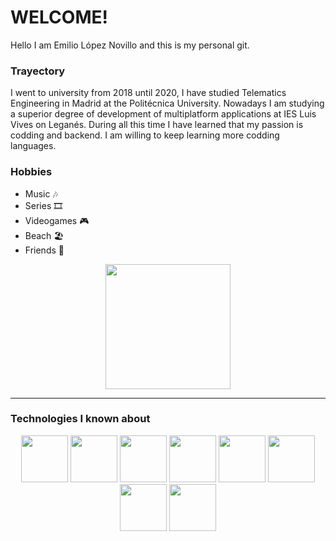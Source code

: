 # WELCOME!
Hello I am Emilio López Novillo and this is my personal git.

### Trayectory
I went to university from 2018 until 2020, I have studied Telematics Engineering in Madrid at the Politécnica University. Nowadays I am studying a superior degree of development of multiplatform applications at IES Luis Vives on Leganés. During all this time I have learned that my passion is codding and backend. I am willing to keep learning more codding languages.

### Hobbies
- Music 🎶
- Series 🎞
- Videogames 🎮
- Beach 🏖
- Friends 🍻
 
<div align="center">
  <img align="center" src="https://static.wikia.nocookie.net/shingeki-no-kyojin/images/6/69/Cuerpo_de_Exploraci%C3%B3n.png/revision/latest?cb=20170814004256&path-prefix=es" height="200"/>
</div>

___

### Technologies I known about
<div align="center">
  <img src="https://i.blogs.es/8d2420/650_1000_java/1366_2000.png" height="75"/>
  <img src="https://ooi.gitbook.io/~/files/v0/b/gitbook-28427.appspot.com/o/assets%2F-LKPU2wzMxBOvFQpzlkK%2F-LP1ozRGWuZ56zrrwTde%2F-LP1s6iAXrYkbdW9LEyY%2Fimage.png?alt=media&token=05cead33-7d37-43ba-8621-368ce22ce10a" height="75"/>
  <img src="https://sipremcol.co/web/assets/img/tecnologias/t_androids.png" height="75"/>
  <img src="https://obscureproblemsandgotchas.com/wp-content/uploads/2018/09/Git-bash.png" height="75"/>
  <img src="https://miro.medium.com/max/512/1*wsUFLalh9OOXk8kXQMKRhg.jpeg" height="75"/>
  <img src="https://encrypted-tbn0.gstatic.com/images?q=tbn:ANd9GcSLa4G-qJA1WGwNWa_pFSpp8lt6PeGv_Qk4ng&usqp=CAU" height="75"/>
  <img src="https://cdn-icons-png.flaticon.com/512/174/174854.png" height="75"/>
  <img src="https://cdn-icons-png.flaticon.com/512/732/732190.png" height="75"/>
</div>
